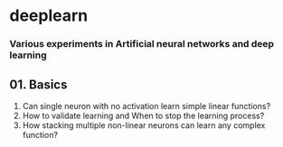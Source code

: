 # deeplearn
### Various experiments in Artificial neural networks and deep learning

## 01. **Basics**
1. Can single neuron with no activation learn simple linear functions?
2. How to validate learning and When to stop the learning process?
3. How stacking multiple non-linear neurons can learn any complex function?
